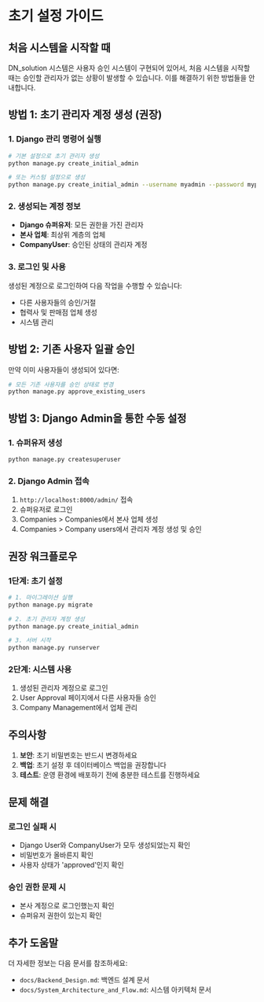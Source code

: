 # 초기 설정 가이드

## 처음 시스템을 시작할 때

DN_solution 시스템은 사용자 승인 시스템이 구현되어 있어서, 처음 시스템을 시작할 때는 승인할 관리자가 없는 상황이 발생할 수 있습니다. 이를 해결하기 위한 방법들을 안내합니다.

## 방법 1: 초기 관리자 계정 생성 (권장)

### 1. Django 관리 명령어 실행

```bash
# 기본 설정으로 초기 관리자 생성
python manage.py create_initial_admin

# 또는 커스텀 설정으로 생성
python manage.py create_initial_admin --username myadmin --password mypassword123 --company-name "우리회사 본사" --company-code "HQ_001"
```

### 2. 생성되는 계정 정보

- **Django 슈퍼유저**: 모든 권한을 가진 관리자
- **본사 업체**: 최상위 계층의 업체
- **CompanyUser**: 승인된 상태의 관리자 계정

### 3. 로그인 및 사용

생성된 계정으로 로그인하여 다음 작업을 수행할 수 있습니다:

- 다른 사용자들의 승인/거절
- 협력사 및 판매점 업체 생성
- 시스템 관리

## 방법 2: 기존 사용자 일괄 승인

만약 이미 사용자들이 생성되어 있다면:

```bash
# 모든 기존 사용자를 승인 상태로 변경
python manage.py approve_existing_users
```

## 방법 3: Django Admin을 통한 수동 설정

### 1. 슈퍼유저 생성

```bash
python manage.py createsuperuser
```

### 2. Django Admin 접속

1. `http://localhost:8000/admin/` 접속
2. 슈퍼유저로 로그인
3. Companies > Companies에서 본사 업체 생성
4. Companies > Company users에서 관리자 계정 생성 및 승인

## 권장 워크플로우

### 1단계: 초기 설정
```bash
# 1. 마이그레이션 실행
python manage.py migrate

# 2. 초기 관리자 계정 생성
python manage.py create_initial_admin

# 3. 서버 시작
python manage.py runserver
```

### 2단계: 시스템 사용
1. 생성된 관리자 계정으로 로그인
2. User Approval 페이지에서 다른 사용자들 승인
3. Company Management에서 업체 관리

## 주의사항

1. **보안**: 초기 비밀번호는 반드시 변경하세요
2. **백업**: 초기 설정 후 데이터베이스 백업을 권장합니다
3. **테스트**: 운영 환경에 배포하기 전에 충분한 테스트를 진행하세요

## 문제 해결

### 로그인 실패 시
- Django User와 CompanyUser가 모두 생성되었는지 확인
- 비밀번호가 올바른지 확인
- 사용자 상태가 'approved'인지 확인

### 승인 권한 문제 시
- 본사 계정으로 로그인했는지 확인
- 슈퍼유저 권한이 있는지 확인

## 추가 도움말

더 자세한 정보는 다음 문서를 참조하세요:
- `docs/Backend_Design.md`: 백엔드 설계 문서
- `docs/System_Architecture_and_Flow.md`: 시스템 아키텍처 문서 